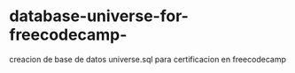 # database-universe-for-freecodecamp-
creacion de base de datos universe.sql para certificacion en freecodecamp
